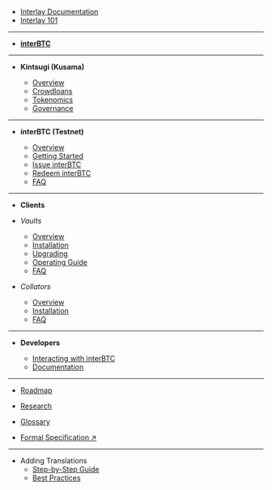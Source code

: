 <!-- docs/_sidebar.md -->

* [Interlay Documentation](/)
* [Interlay 101](getting-started/interlay-101.md)

--- 

* [**interBTC**](getting-started/interbtc.md)
---

* **Kintsugi (Kusama)**

  * [Overview](kintsugi/overview.md)
  * [Crowdloans](kintsugi/crowdloans.md)
  * [Tokenomics](kintsugi/tokenomics.md)
  * [Governance](kintsugi/governance.md)

---

* **interBTC (Testnet)**

  * [Overview](start/overview.md)
  * [Getting Started](start/prereq.md)
  * [Issue interBTC](start/issue.md)
  * [Redeem interBTC](start/redeem.md)
  * [FAQ](start/faq.md)

---

* **Clients**

* *Vaults*

  * [Overview](vault/overview.md)
  * [Installation](vault/installation.md)
  * [Upgrading](vault/upgrading.md)
  * [Operating Guide](vault/guide.md)
  * [FAQ](vault/faq.md)

* *Collators*

  * [Overview](collator/overview.md)
  * [Installation](collator/guide.md)
  * [FAQ](collator/faq.md)

---

* **Developers**

  * [Interacting with interBTC](developers/integration.md)
  * [Documentation](developers/documentation.md)

---

* [Roadmap](about/roadmap.md)

* [Research](about/research.md)

* [Glossary](about/glossary.md)

* [Formal Specification :arrow_upper_right:](https://spec.interlay.io/)

---

* Adding Translations
  * [Step-by-Step Guide](translation/guide.md)
  * [Best Practices](translation/best-practices.md)
